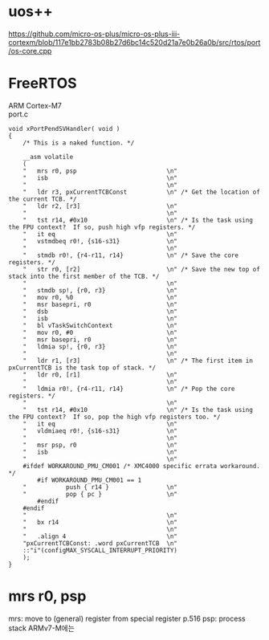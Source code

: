 uos++
==
https://github.com/micro-os-plus/micro-os-plus-iii-cortexm/blob/117e1bb2783b08b27d6bc14c520d21a7e0b26a0b/src/rtos/port/os-core.cpp  

FreeRTOS  
==
ARM Cortex-M7  
port.c
```
void xPortPendSVHandler( void )
{
	/* This is a naked function. */

	__asm volatile
	(
	"	mrs r0, psp							\n"
	"	isb									\n"
	"										\n"
	"	ldr	r3, pxCurrentTCBConst			\n" /* Get the location of the current TCB. */
	"	ldr	r2, [r3]						\n"
	"										\n"
	"	tst r14, #0x10						\n" /* Is the task using the FPU context?  If so, push high vfp registers. */
	"	it eq								\n"
	"	vstmdbeq r0!, {s16-s31}				\n"
	"										\n"
	"	stmdb r0!, {r4-r11, r14}			\n" /* Save the core registers. */
	"	str r0, [r2]						\n" /* Save the new top of stack into the first member of the TCB. */
	"										\n"
	"	stmdb sp!, {r0, r3}					\n"
	"	mov r0, %0 							\n"
	"	msr basepri, r0						\n"
	"	dsb									\n"
	"	isb									\n"
	"	bl vTaskSwitchContext				\n"
	"	mov r0, #0							\n"
	"	msr basepri, r0						\n"
	"	ldmia sp!, {r0, r3}					\n"
	"										\n"
	"	ldr r1, [r3]						\n" /* The first item in pxCurrentTCB is the task top of stack. */
	"	ldr r0, [r1]						\n"
	"										\n"
	"	ldmia r0!, {r4-r11, r14}			\n" /* Pop the core registers. */
	"										\n"
	"	tst r14, #0x10						\n" /* Is the task using the FPU context?  If so, pop the high vfp registers too. */
	"	it eq								\n"
	"	vldmiaeq r0!, {s16-s31}				\n"
	"										\n"
	"	msr psp, r0							\n"
	"	isb									\n"
	"										\n"
	#ifdef WORKAROUND_PMU_CM001 /* XMC4000 specific errata workaround. */
		#if WORKAROUND_PMU_CM001 == 1
	"			push { r14 }				\n"
	"			pop { pc }					\n"
		#endif
	#endif
	"										\n"
	"	bx r14								\n"
	"										\n"
	"	.align 4							\n"
	"pxCurrentTCBConst: .word pxCurrentTCB	\n"
	::"i"(configMAX_SYSCALL_INTERRUPT_PRIORITY)
	);
}
```

mrs r0, psp
==
mrs: move to (general) register from special register
p.516
psp: process stack
ARMv7-M에는 

